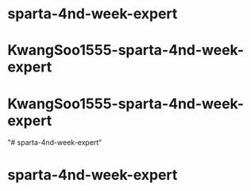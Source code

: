 # sparta-4nd-week-expert
# KwangSoo1555-sparta-4nd-week-expert
# KwangSoo1555-sparta-4nd-week-expert
"# sparta-4nd-week-expert" 
# sparta-4nd-week-expert
